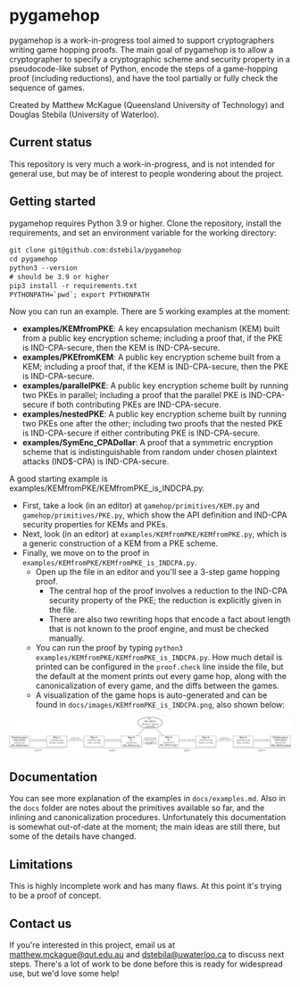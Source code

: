 # pygamehop

pygamehop is a work-in-progress tool aimed to support cryptographers writing game hopping proofs.  The main goal of pygamehop is to allow a cryptographer to specify a cryptographic scheme and security property in a pseudocode-like subset of Python, encode the steps of a game-hopping proof (including reductions), and have the tool partially or fully check the sequence of games.

Created by Matthew McKague (Queensland University of Technology) and Douglas Stebila (University of Waterloo).

## Current status

This repository is very much a work-in-progress, and is not intended for general use, but may be of interest to people wondering about the project.

## Getting started

pygamehop requires Python 3.9 or higher.  Clone the repository, install the requirements, and set an environment variable for the working directory:

	git clone git@github.com:dstebila/pygamehop
	cd pygamehop
    python3 --version
    # should be 3.9 or higher
    pip3 install -r requirements.txt
    PYTHONPATH=`pwd`; export PYTHONPATH

Now you can run an example. There are 5 working examples at the moment:

- **examples/KEMfromPKE**: A key encapsulation mechanism (KEM) built from a public key encryption scheme; including a proof that, if the PKE is IND-CPA-secure, then the KEM is IND-CPA-secure.
- **examples/PKEfromKEM**: A public key encryption scheme built from a KEM; including a proof that, if the KEM is IND-CPA-secure, then the PKE is IND-CPA-secure.
- **examples/parallelPKE**: A public key encryption scheme built by running two PKEs in parallel; including a proof that the parallel PKE is IND-CPA-secure if both contributing PKEs are IND-CPA-secure.
- **examples/nestedPKE**: A public key encryption scheme built by running two PKEs one after the other; including two proofs that the nested PKE is IND-CPA-secure if either contributing PKE is IND-CPA-secure.
- **examples/SymEnc_CPADollar**: A proof that a symmetric encryption scheme that is indistinguishable from random under chosen plaintext attacks (IND$-CPA) is IND-CPA-secure.

A good starting example is examples/KEMfromPKE/KEMfromPKE_is_INDCPA.py.

- First, take a look (in an editor) at `gamehop/primitives/KEM.py` and `gamehop/primitives/PKE.py`, which show the API definition and IND-CPA security properties for KEMs and PKEs.
- Next, look (in an editor) at `examples/KEMfromPKE/KEMfromPKE.py`, which is a generic construction of a KEM from a PKE scheme.
- Finally, we move on to the proof in `examples/KEMfromPKE/KEMfromPKE_is_INDCPA.py`.  
	- Open up the file in an editor and you'll see a 3-step game hopping proof.  
		- The central hop of the proof involves a reduction to the IND-CPA security property of the PKE; the reduction is explicitly given in the file.  
		- There are also two rewriting hops that encode a fact about length that is not known to the proof engine, and must be checked manually.  
	- You can run the proof by typing `python3 examples/KEMfromPKE/KEMfromPKE_is_INDCPA.py`.  How much detail is printed can be configured in the `proof.check` line inside the file, but the default at the moment prints out every game hop, along with the canonicalization of every game, and the diffs between the games. 
	- A visualization of the game hops is auto-generated and can be found in `docs/images/KEMfromPKE_is_INDCPA.png`, also shown below:

<img src="docs/images/KEMfromPKE_is_INDCPA.png">

## Documentation

You can see more explanation of the examples in `docs/examples.md`. Also in the `docs` folder are notes about the primitives available so far, and the inlining and canonicalization procedures.  Unfortunately this documentation is somewhat out-of-date at the moment; the main ideas are still there, but some of the details have changed.

## Limitations

This is highly incomplete work and has many flaws.  At this point it's trying to be a proof of concept.  

## Contact us

If you're interested in this project, email us at matthew.mckague@qut.edu.au and dstebila@uwaterloo.ca to discuss next steps.  There's a lot of work to be done before this is ready for widespread use, but we'd love some help!
